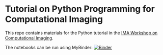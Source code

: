 # Tutorial on Python Programming for Computational Imaging

This repo contains materials for the Python tutorial in the [IMA Workshop on Computational Imaging](https://www.ima.umn.edu/2019-2020/SW10.14-18.19#).

The notebooks can be run using MyBinder:
[![Binder](https://mybinder.org/badge_logo.svg)](https://mybinder.org/v2/gh/frankong/ima2019_python_tutorial/master)
